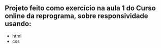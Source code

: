 ## Projeto feito como exercício na aula 1 do Curso online da reprograma, sobre responsividade usando: 

* html 
* css 
